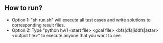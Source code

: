 ## How to run?
* Option 1: "sh run.sh" will execute all test cases and write solutions to corresponding result files.
* Option 2: Type "python hw1 \<start file> \<goal file> \<bfs|dfs|iddfs|astar> \<output file>" to execute anyone that you want to see.
